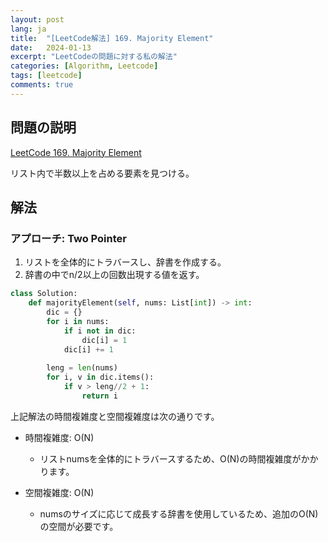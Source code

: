 ```yaml
---
layout: post
lang: ja
title:  "[LeetCode解法] 169. Majority Element"
date:   2024-01-13
excerpt: "LeetCodeの問題に対する私の解法"
categories: [Algorithm, Leetcode]
tags: [leetcode]
comments: true
---
```


## 問題の説明
[LeetCode 169. Majority Element](https://leetcode.com/problems/majority-element/description/?envType=study-plan-v2&envId=top-interview-150)

リスト内で半数以上を占める要素を見つける。

## 解法
### アプローチ: Two Pointer
1) リストを全体的にトラバースし、辞書を作成する。
2) 辞書の中でn/2以上の回数出現する値を返す。

```python
class Solution:
    def majorityElement(self, nums: List[int]) -> int:
        dic = {}
        for i in nums:
            if i not in dic:
                dic[i] = 1
            dic[i] += 1
        
        leng = len(nums)
        for i, v in dic.items():
            if v > leng//2 + 1:
                return i
```

上記解法の時間複雑度と空間複雑度は次の通りです。

* 時間複雑度: O(N)
  - リストnumsを全体的にトラバースするため、O(N)の時間複雑度がかかります。

* 空間複雑度: O(N)
  - numsのサイズに応じて成長する辞書を使用しているため、追加のO(N)の空間が必要です。